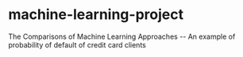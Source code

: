 # machine-learning-project
The Comparisons of Machine Learning Approaches -- An example of probability of default of credit card clients
